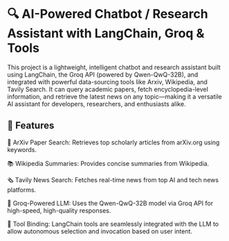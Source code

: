 # 🔍 AI-Powered Chatbot / Research Assistant with LangChain, Groq & Tools

This project is a lightweight, intelligent chatbot and research assistant built using LangChain, the Groq API (powered by Qwen-QwQ-32B), and integrated with powerful data-sourcing tools like Arxiv, Wikipedia, and Tavily Search. It can query academic papers, fetch encyclopedia-level information, and retrieve the latest news on any topic—making it a versatile AI assistant for developers, researchers, and enthusiasts alike.

## 🚀 Features

🔬 ArXiv Paper Search: Retrieves top scholarly articles from arXiv.org using keywords.

📚 Wikipedia Summaries: Provides concise summaries from Wikipedia.

🗞️ Tavily News Search: Fetches real-time news from top AI and tech news platforms.

🤖 Groq-Powered LLM: Uses the Qwen-QwQ-32B model via Groq API for high-speed, high-quality responses.

🔗 Tool Binding: LangChain tools are seamlessly integrated with the LLM to allow autonomous selection and invocation based on user intent.
 
